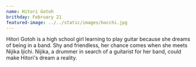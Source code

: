 ```yaml
---
name: Hitori Gotoh
brithday: February 21
featured-image: ../../static/images/bocchi.jpg
---
```

Hitori Gotoh is a high school girl learning to play guitar because she dreams of being in a band.
Shy and friendless, her chance comes when she meets Nijika Ijichi. Nijika, a drummer in search of a guitarist for her band, could make Hitori's dream a reality.